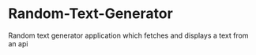 # Random-Text-Generator
Random text generator application which fetches and displays a text from an api
